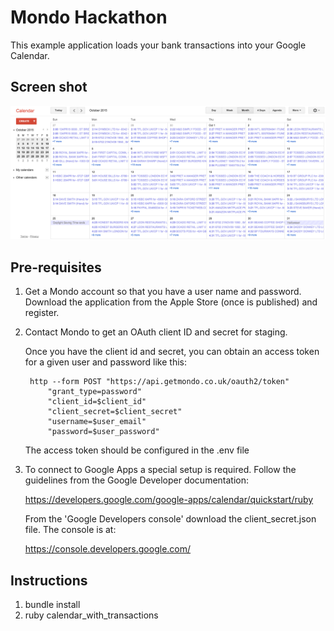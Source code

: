 # Mondo Hackathon

This example application loads your bank transactions into your Google Calendar.

## Screen shot

![Bank Transactions on Google Calendar](screen_shot.png?raw=true "Bank Transactions")

## Pre-requisites

1. Get a Mondo account so that you have a user name and password.
   Download the application from the Apple Store (once is published) and register.

2. Contact Mondo to get an OAuth client ID and secret for staging.

   Once you have the client id and secret, you can obtain an access token for a given user and password like this:
   ```
    http --form POST "https://api.getmondo.co.uk/oauth2/token"
        "grant_type=password"
        "client_id=$client_id"
        "client_secret=$client_secret"
        "username=$user_email"
        "password=$user_password"
    ```


    The access token should be configured in the .env file

3. To connect to Google Apps a special setup is required.
   Follow the guidelines from the Google Developer documentation:

   https://developers.google.com/google-apps/calendar/quickstart/ruby

   From the 'Google Developers console' download the client_secret.json file. The console is at:

   https://console.developers.google.com/

## Instructions

1. bundle install
2. ruby calendar_with_transactions

